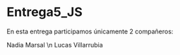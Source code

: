 # Entrega5_JS

En esta entrega participamos únicamente 2 compañeros:

Nadia Marsal \n
Lucas Villarrubia
